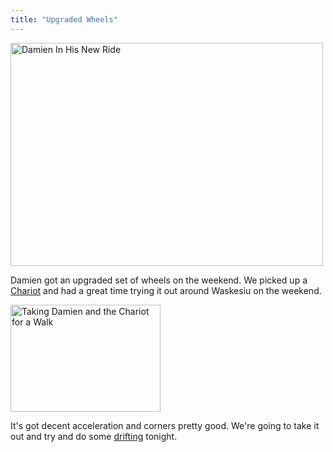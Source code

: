 ```yaml
---
title: "Upgraded Wheels"
---
```

<p><a href="http://www.flickr.com/photos/lemon/873667089/" class="tt-flickr"><img src="http://farm2.static.flickr.com/1016/873667089_5e34b00eaa.jpg" alt="Damien In His New Ride" width="500" height="357" border="0" /></a></p>
<p>Damien got an upgraded set of wheels on the weekend.  We picked up a <a href="http://www.chariotcarriers.com/">Chariot</a> and had a great time trying it out around Waskesiu on the weekend.</p>
<p><a href="http://www.flickr.com/photos/lemon/874528922/" class="tt-flickr"><img src="http://farm2.static.flickr.com/1033/874528922_bcc222f3c4_m.jpg" alt="Taking Damien and the Chariot for a Walk" width="240" height="171" border="0" /></a></p>
<p>It's got decent acceleration and corners pretty good.  We're going to take it out and try and do some <a href="http://en.wikipedia.org/wiki/Drifting_%28motorsport%29">drifting</a> tonight.</p>
